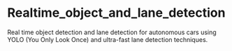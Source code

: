 # Realtime_object_and_lane_detection
Real time object detection and lane detection for autonomous cars using YOLO (You Only Look Once) and ultra-fast lane detection techniques.
